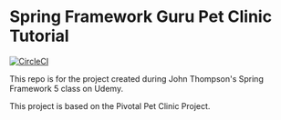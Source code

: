# Spring Framework Guru Pet Clinic Tutorial
[![CircleCI](https://circleci.com/gh/hzsmith89/sfg-pet-clinic.svg?style=svg)](https://circleci.com/gh/hzsmith89/sfg-pet-clinic)

This repo is for the project created during John Thompson's Spring Framework 5 class on Udemy.

This project is based on the Pivotal Pet Clinic Project.
